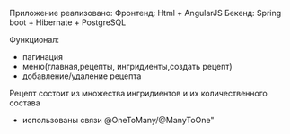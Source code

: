 Приложение реализовано:
Фронтенд:  Html + AngularJS
Бекенд: Spring boot + Hibernate + PostgreSQL

Функционал: 
- пагинация
- меню(главная,рецепты, ингридиенты,создать рецепт)
- добавление/удаление рецепта

Рецепт состоит из множества ингридиентов
и их количественного состава
- использованы связи @OneToMany/@ManyToOne"
